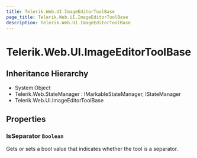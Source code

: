 ```yaml
---
title: Telerik.Web.UI.ImageEditorToolBase
page_title: Telerik.Web.UI.ImageEditorToolBase
description: Telerik.Web.UI.ImageEditorToolBase
---
```


# Telerik.Web.UI.ImageEditorToolBase

## Inheritance Hierarchy

* System.Object
* Telerik.Web.StateManager : IMarkableStateManager, IStateManager
* Telerik.Web.UI.ImageEditorToolBase

## Properties

###  IsSeparator `Boolean`

Gets or sets a bool value that indicates whether the tool is a separator.

